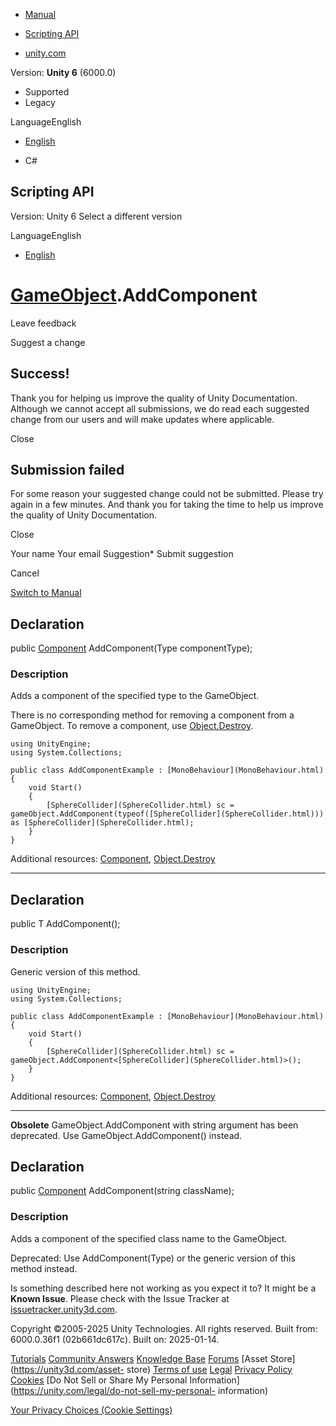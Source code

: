 [ ]()

  * [Manual](../Manual/index.html)
  * [Scripting API](../ScriptReference/index.html)

  * [unity.com](https://unity.com/)

Version: **Unity 6** (6000.0)

  * Supported
  * Legacy

LanguageEnglish

  * [English]()

  * C#

[ ](https://docs.unity3d.com)

## Scripting API

Version: Unity 6 Select a different version

LanguageEnglish

  * [English]()

#  [GameObject](GameObject.html).AddComponent

Leave feedback

Suggest a change

## Success!

Thank you for helping us improve the quality of Unity Documentation. Although
we cannot accept all submissions, we do read each suggested change from our
users and will make updates where applicable.

Close

## Submission failed

For some reason your suggested change could not be submitted. Please <a>try
again</a> in a few minutes. And thank you for taking the time to help us
improve the quality of Unity Documentation.

Close

Your name Your email Suggestion* Submit suggestion

Cancel

[Switch to Manual](../Manual/class-GameObject.html "Go to GameObject Component
in the Manual")

## Declaration

public [Component](Component.html) AddComponent(Type componentType);

### Description

Adds a component of the specified type to the GameObject.

There is no corresponding method for removing a component from a GameObject.
To remove a component, use [Object.Destroy](Object.Destroy.html).

    
    
    using UnityEngine;
    using System.Collections;  
      
    public class AddComponentExample : [MonoBehaviour](MonoBehaviour.html)
    {
        void Start()
        {
            [SphereCollider](SphereCollider.html) sc = gameObject.AddComponent(typeof([SphereCollider](SphereCollider.html))) as [SphereCollider](SphereCollider.html);
        }
    }
    

Additional resources: [Component](Component.html),
[Object.Destroy](Object.Destroy.html)

* * *

## Declaration

public T AddComponent();

### Description

Generic version of this method.

    
    
    using UnityEngine;
    using System.Collections;  
      
    public class AddComponentExample : [MonoBehaviour](MonoBehaviour.html)
    {
        void Start()
        {
            [SphereCollider](SphereCollider.html) sc = gameObject.AddComponent<[SphereCollider](SphereCollider.html)>();
        }
    }
    

Additional resources: [Component](Component.html),
[Object.Destroy](Object.Destroy.html)

* * *

**Obsolete** GameObject.AddComponent with string argument has been deprecated.
Use GameObject.AddComponent<T>() instead.

## Declaration

public [Component](Component.html) AddComponent(string className);

### Description

Adds a component of the specified class name to the GameObject.

Deprecated: Use AddComponent(Type) or the generic version of this method
instead.

Is something described here not working as you expect it to? It might be a
**Known Issue**. Please check with the Issue Tracker at
[issuetracker.unity3d.com](https://issuetracker.unity3d.com).

Copyright ©2005-2025 Unity Technologies. All rights reserved. Built from:
6000.0.36f1 (02b661dc617c). Built on: 2025-01-14.

[Tutorials](https://unity3d.com/learn) [Community
Answers](https://answers.unity3d.com) [Knowledge
Base](https://support.unity3d.com/hc/en-us)
[Forums](https://forum.unity3d.com) [Asset Store](https://unity3d.com/asset-
store) [Terms of use](https://docs.unity3d.com/Manual/TermsOfUse.html)
[Legal](https://unity.com/legal) [Privacy
Policy](https://unity.com/legal/privacy-policy)
[Cookies](https://unity.com/legal/cookie-policy) [Do Not Sell or Share My
Personal Information](https://unity.com/legal/do-not-sell-my-personal-
information)

[Your Privacy Choices (Cookie Settings)](javascript:void\(0\);)

